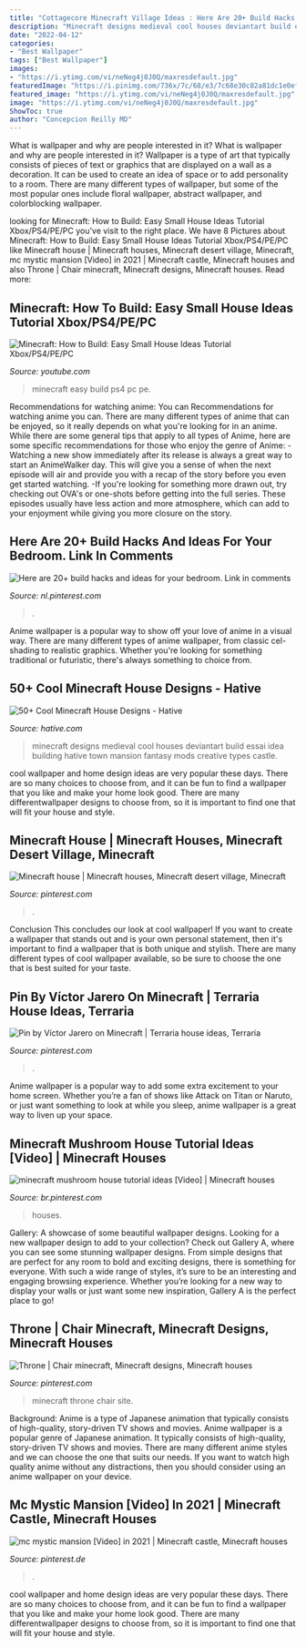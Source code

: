 ```yaml
---
title: "Cottagecore Minecraft Village Ideas : Here Are 20+ Build Hacks And Ideas For Your Bedroom. Link In Comments"
description: "Minecraft designs medieval cool houses deviantart build essai idea building hative town mansion fantasy mods creative types castle"
date: "2022-04-12"
categories:
- "Best Wallpaper"
tags: ["Best Wallpaper"]
images:
- "https://i.ytimg.com/vi/neNeg4j0J0Q/maxresdefault.jpg"
featuredImage: "https://i.pinimg.com/736x/7c/68/e3/7c68e30c82a81dc1e0ef9efac246b68d.jpg"
featured_image: "https://i.ytimg.com/vi/neNeg4j0J0Q/maxresdefault.jpg"
image: "https://i.ytimg.com/vi/neNeg4j0J0Q/maxresdefault.jpg"
ShowToc: true
author: "Concepcion Reilly MD"
---
```



What is wallpaper and why are people interested in it?
What is wallpaper and why are people interested in it?
Wallpaper is a type of art that typically consists of pieces of text or graphics that are displayed on a wall as a decoration. It can be used to create an idea of space or to add personality to a room. There are many different types of wallpaper, but some of the most popular ones include floral wallpaper, abstract wallpaper, and colorblocking wallpaper.

	

		
looking for Minecraft: How to Build: Easy Small House Ideas Tutorial Xbox/PS4/PE/PC you've visit to the right place. We have 8 Pictures about Minecraft: How to Build: Easy Small House Ideas Tutorial Xbox/PS4/PE/PC like Minecraft house | Minecraft houses, Minecraft desert village, Minecraft, mc mystic mansion [Video] in 2021 | Minecraft castle, Minecraft houses and also Throne | Chair minecraft, Minecraft designs, Minecraft houses. Read more:
		
    
## Minecraft: How To Build: Easy Small House Ideas Tutorial Xbox/PS4/PE/PC

<img loading=lazy src="https://i.ytimg.com/vi/neNeg4j0J0Q/maxresdefault.jpg" onerror="this.onerror=null;this.src='https://tse2.mm.bing.net/th?id=OIP.fozU75rLhwHXAKqa5-9rvAHaEK&amp;pid=15.1';" alt="Minecraft: How to Build: Easy Small House Ideas Tutorial Xbox/PS4/PE/PC">

_Source: youtube.com_

>minecraft easy build ps4 pc pe. 

	

Recommendations for watching anime: You can
Recommendations for watching anime you can. There are many different types of anime that can be enjoyed, so it really depends on what you're looking for in an anime. While there are some general tips that apply to all types of Anime, here are some specific recommendations for those who enjoy the genre of Anime: 
-Watching a new show immediately after its release is always a great way to start an AnimeWalker day. This will give you a sense of when the next episode will air and provide you with a recap of the story before you even get started watching. 
-If you're looking for something more drawn out, try checking out OVA's or one-shots before getting into the full series. These episodes usually have less action and more atmosphere, which can add to your enjoyment while giving you more closure on the story.

    
## Here Are 20+ Build Hacks And Ideas For Your Bedroom. Link In Comments

<img loading=lazy src="https://i.pinimg.com/736x/ff/f9/ee/fff9eecf9835dd5e6df48c61e5793a47.jpg" onerror="this.onerror=null;this.src='https://tse4.mm.bing.net/th?id=OIP.66XP37e1RkD1ijkd8sA9hwHaEK&amp;pid=15.1';" alt="Here are 20+ build hacks and ideas for your bedroom. Link in comments">

_Source: nl.pinterest.com_

>. 

	

Anime wallpaper is a popular way to show off your love of anime in a visual way. There are many different types of anime wallpaper, from classic cel-shading to realistic graphics. Whether you're looking for something traditional or futuristic, there's always something to choice from.

    
## 50+ Cool Minecraft House Designs - Hative

<img loading=lazy src="https://hative.com/wp-content/uploads/2014/02/minecraft-houses/medieval-house-idea-24.jpg" onerror="this.onerror=null;this.src='https://tse4.mm.bing.net/th?id=OIP.FC_cKkRqnPdJjjE61TbQCwHaD7&amp;pid=15.1';" alt="50+ Cool Minecraft House Designs - Hative">

_Source: hative.com_

>minecraft designs medieval cool houses deviantart build essai idea building hative town mansion fantasy mods creative types castle. 

	

cool wallpaper and home design ideas are very popular these days. There are so many choices to choose from, and it can be fun to find a wallpaper that you like and make your home look good. There are many differentwallpaper designs to choose from, so it is important to find one that will fit your house and style.

    
## Minecraft House | Minecraft Houses, Minecraft Desert Village, Minecraft

<img loading=lazy src="https://i.pinimg.com/736x/7c/68/e3/7c68e30c82a81dc1e0ef9efac246b68d.jpg" onerror="this.onerror=null;this.src='https://tse1.mm.bing.net/th?id=OIP.eRo0oarRjweQKOhkKbXr8QHaIa&amp;pid=15.1';" alt="Minecraft house | Minecraft houses, Minecraft desert village, Minecraft">

_Source: pinterest.com_

>. 

	

Conclusion
This concludes our look at cool wallpaper! If you want to create a wallpaper that stands out and is your own personal statement, then it's important to find a wallpaper that is both unique and stylish. There are many different types of cool wallpaper available, so be sure to choose the one that is best suited for your taste.

    
## Pin By Víctor Jarero On Minecraft | Terraria House Ideas, Terraria

<img loading=lazy src="https://i.pinimg.com/736x/a4/99/e3/a499e34997bde35963e56f7a08368d49.jpg" onerror="this.onerror=null;this.src='https://tse4.mm.bing.net/th?id=OIP.E-5f0CMAdhcyg3JfWXX2kQHaEF&amp;pid=15.1';" alt="Pin by Víctor Jarero on Minecraft | Terraria house ideas, Terraria">

_Source: pinterest.com_

>. 

	

Anime wallpaper is a popular way to add some extra excitement to your home screen. Whether you’re a fan of shows like Attack on Titan or Naruto, or just want something to look at while you sleep, anime wallpaper is a great way to liven up your space.

    
## Minecraft Mushroom House Tutorial Ideas [Video] | Minecraft Houses

<img loading=lazy src="https://i.pinimg.com/736x/58/44/46/58444613138e6c5106c81f408792d793.jpg" onerror="this.onerror=null;this.src='https://tse4.mm.bing.net/th?id=OIP.nc_qLNF0No0_yjBu1ND88AHaNK&amp;pid=15.1';" alt="minecraft mushroom house tutorial ideas [Video] | Minecraft houses">

_Source: br.pinterest.com_

>houses. 

	

Gallery: A showcase of some beautiful wallpaper designs.
Looking for a new wallpaper design to add to your collection? Check out Gallery A, where you can see some stunning wallpaper designs. From simple designs that are perfect for any room to bold and exciting designs, there is something for everyone. With such a wide range of styles, it’s sure to be an interesting and engaging browsing experience. Whether you’re looking for a new way to display your walls or just want some new inspiration, Gallery A is the perfect place to go!





	
	
    
## Throne | Chair Minecraft, Minecraft Designs, Minecraft Houses

<img loading=lazy src="https://i.pinimg.com/736x/0d/2d/dd/0d2ddd16b117acb09f28c8f65b130f81--minecraft-sites.jpg" onerror="this.onerror=null;this.src='https://tse4.mm.bing.net/th?id=OIP.xygsovgCeZlBrXlg-754_wHaEK&amp;pid=15.1';" alt="Throne | Chair minecraft, Minecraft designs, Minecraft houses">

_Source: pinterest.com_

>minecraft throne chair site. 

	

Background: Anime is a type of Japanese animation that typically consists of high-quality, story-driven TV shows and movies.
Anime wallpaper is a popular genre of Japanese animation. It typically consists of high-quality, story-driven TV shows and movies. There are many different anime styles and we can choose the one that suits our needs. If you want to watch high quality anime without any distractions, then you should consider using an anime wallpaper on your device.

    
## Mc Mystic Mansion [Video] In 2021 | Minecraft Castle, Minecraft Houses

<img loading=lazy src="https://i.pinimg.com/736x/8c/1f/6f/8c1f6f55bdf9e8ab5a11f3ee58f458a7.jpg" onerror="this.onerror=null;this.src='https://tse4.mm.bing.net/th?id=OIP.dKfwisXWIVoCl5Z8d_9c6AAAAA&amp;pid=15.1';" alt="mc mystic mansion [Video] in 2021 | Minecraft castle, Minecraft houses">

_Source: pinterest.de_

>. 

	

cool wallpaper and home design ideas are very popular these days. There are so many choices to choose from, and it can be fun to find a wallpaper that you like and make your home look good. There are many differentwallpaper designs to choose from, so it is important to find one that will fit your house and style.

